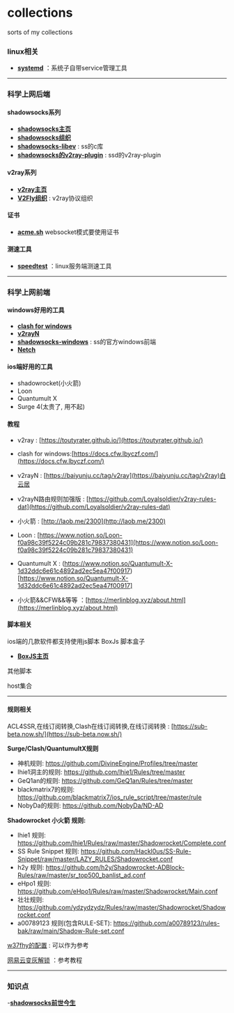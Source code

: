 # collections
sorts of my collections

### linux相关
- [**systemd**](https://github.com/systemd/systemd) ：系统子自带service管理工具

---

### 科学上网后端
#### **shadowsocks系列** 
- [**shadowsocks主页**](https://shadowsocks.org/)
- [**shadowsocks组织**](https://github.com/shadowsocks)
- [**shadowsocks-libev**](https://github.com/shadowsocks/shadowsocks-libev) : ss的c库
- [**shadowsocks的v2ray-plugin**](https://github.com/shadowsocks/v2ray-plugin) : ssd的v2ray-plugin

#### **v2ray系列**
- [**v2ray主页**](https://www.v2fly.org/)
- [**V2Fly组织**](https://github.com/v2fly) : v2ray协议组织

#### 证书
- [**acme.sh**](https://github.com/acmesh-official/acme.sh) websocket模式要使用证书

#### 测速工具
- [**speedtest**](https://github.com/sivel/speedtest-cli) ：linux服务端测速工具

---

### 科学上网前端
#### **windows好用的工具** 
- [**clash for windows**](https://github.com/Fndroid/clash_for_windows_pkg)
- [**v2rayN**](https://github.com/2dust/v2rayN)
- [**shadowsocks-windows**](https://github.com/shadowsocks/shadowsocks-windows) : ss的官方windows前端
- [**Netch**](https://github.com/NetchX/Netch)

#### **ios端好用的工具**
- shadowrocket(小火箭)
- Loon
- Quantumult X
- Surge 4(太贵了, 用不起)

#### 教程
- v2ray : [https://toutyrater.github.io/](https://toutyrater.github.io/)

- clash for windows:[https://docs.cfw.lbyczf.com/](https://docs.cfw.lbyczf.com/)
- v2rayN : [https://baiyunju.cc/tag/v2ray](https://baiyunju.cc/tag/v2ray)白云居
- v2rayN路由规则加强版 : [https://github.com/Loyalsoldier/v2ray-rules-dat](https://github.com/Loyalsoldier/v2ray-rules-dat)

- 小火箭 : [http://laob.me/2300](http://laob.me/2300)
- Loon : [https://www.notion.so/Loon-f0a98c39f5224c09b281c79837380431](https://www.notion.so/Loon-f0a98c39f5224c09b281c79837380431)
- Quantumult X : (https://www.notion.so/Quantumult-X-1d32ddc6e61c4892ad2ec5ea47f00917)[https://www.notion.so/Quantumult-X-1d32ddc6e61c4892ad2ec5ea47f00917]
- 小火箭&&CFW&&等等 ：[https://merlinblog.xyz/about.html](https://merlinblog.xyz/about.html)


#### 脚本相关
ios端的几款软件都支持使用js脚本
BoxJs 脚本盒子
- [**BoxJS主页**](https://chavyleung.gitbook.io/boxjs/)

其他脚本

host集合

---

#### 规则相关
ACL4SSR,在线订阅转换,Clash在线订阅转换,在线订阅转换 : [https://sub-beta.now.sh/](https://sub-beta.now.sh/)

**Surge/Clash/QuantumultX规则**
* 神机规则: https://github.com/DivineEngine/Profiles/tree/master
* lhie1洞主的规则: https://github.com/lhie1/Rules/tree/master
* GeQ1an的规则: https://github.com/GeQ1an/Rules/tree/master
* blackmatrix7的规则: https://github.com/blackmatrix7/ios_rule_script/tree/master/rule
* NobyDa的规则: https://github.com/NobyDa/ND-AD

**Shadowrocket 小火箭 规则:**
* lhie1 规则: https://github.com/lhie1/Rules/raw/master/Shadowrocket/Complete.conf
* SS Rule Snippet 规则: https://github.com/Hackl0us/SS-Rule-Snippet/raw/master/LAZY_RULES/Shadowrocket.conf
* h2y 规则: https://github.com/h2y/Shadowrocket-ADBlock-Rules/raw/master/sr_top500_banlist_ad.conf
* eHpo1 规则: https://github.com/eHpo1/Rules/raw/master/Shadowrocket/Main.conf
* 壮壮规则: https://github.com/ydzydzydz/Rules/raw/master/Shadowrocket/Shadowrocket.conf
* a00789123 规则(包含RULE-SET): https://github.com/a00789123/rules-bak/raw/main/Shadow-Rule-set.conf
 
[w37fhy的配置](https://github.com/w37fhy/QuantumultX) : 可以作为参考

[网易云变灰解锁](https://github.com/nondanee/UnblockNeteaseMusic) ：参考教程

---

### 知识点
-[**shadowsocks前世今生**](https://github.com/KeiKinn/ShadowsocksBio)
[]()
